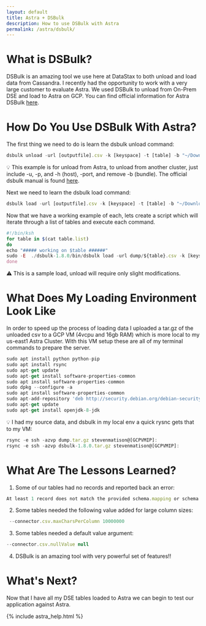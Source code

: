 ```yaml
---
layout: default
title: Astra + DSBulk
description: How to use DSBulk with Astra
permalink: /astra/dsbulk/
---
```


# What is DSBulk?

DSBulk is an amazing tool we use here at DataStax to both unload and load data from Cassandra.  I recently had the opportunity to work with a very large customer to evaluate Astra.  We used DSBulk to unload from On-Prem DSE and load to Astra on GCP.  You can find official information for Astra DSBulk [here](https://docs.datastax.com/en/astra/docs/loading-and-unloading-data-with-datastax-bulk-loader.html).

# How Do You Use DSBulk With Astra?

The first thing we need to do is learn the dsbulk unload command:

```js
dsbulk unload -url [outputfile].csv -k [keyspace] -t [table] -b "~/Downloads/secure-connect-bundle.zip" -u [clientID] -p [clientSecret]
```
 :bulb: This example is for unload from Astra, to unload from another cluster, just include -u, -p, and -h (host), -port, and remove -b (bundle). The official dsbulk manual is found [here](https://docs.datastax.com/en/dsbulk/doc/dsbulk/reference/dsbulkCmd.html).

Next we need to learn the dsbulk load command:

```js
dsbulk load -url [outputfile].csv -k [keyspace] -t [table] -b "~/Downloads/secure-connect-bundle.zip" -u [clientID] -p [clientSecret] -header true
```

Now that we have a working example of each, lets create a script which will iterate through a list of tables and execute each command.

```js
#!/bin/ksh
for table in $(cat table.list)
do
echo "##### working on $table ######"
sudo -E  ./dsbulk-1.8.0/bin/dsbulk load -url dump/${table}.csv -k [keyspace] -t ${table} -b ~/secure-connect-bundle.zip  -u [clientID] -p [clientSecret] -header true
done
```
:warning: This is a sample load, unload will require only slight modifications.

# What Does My Loading Environment Look Like

In order to speed up the process of loading data I uploaded a tar.gz of the unloaded csv to a GCP VM (4vcpu and 16gb RAM) which is more local to my us-east1 Astra Cluster.  With this VM setup these are all of my terminal commands to prepare the server.

```js
sudo apt install python python-pip
sudo apt install rsync
sudo apt-get update
sudo apt-get install software-properties-common
sudo apt install software-properties-common
sudo dpkg --configure -a
sudo apt install software-properties-common
sudo apt-add-repository 'deb http://security.debian.org/debian-security stretch/updates main'
sudo apt-get update
sudo apt-get install openjdk-8-jdk
```
 :bulb: I had my source data, and dsbulk in my local env a quick rysnc gets that to my VM:

```js
rsync -e ssh -azvp dump.tar.gz stevenmatison@[GCPVMIP]:
rsync -e ssh -azvp dsbulk-1.8.0.tar.gz stevenmatison@[GCPVMIP]:
 ```
# What Are The Lessons Learned?

1.  Some of our tables had no records and reported back an error:
```js
At least 1 record does not match the provided schema.mapping or schema.query. Please check that the connector configuration and the schema configuration are correct.
````
2.  Some tables needed the following value added for large column sizes: 
```js
 --connector.csv.maxCharsPerColumn 10000000
 ```
3.  Some tables needed a default value argument: 
```js
--connector.csv.nullValue null
```
4.	DSBulk is an amazing tool with very powerful set of features!!

# What's Next?

Now that I have all my DSE tables loaded to Astra we can begin to test our application against Astra.

{% include astra_help.html %}